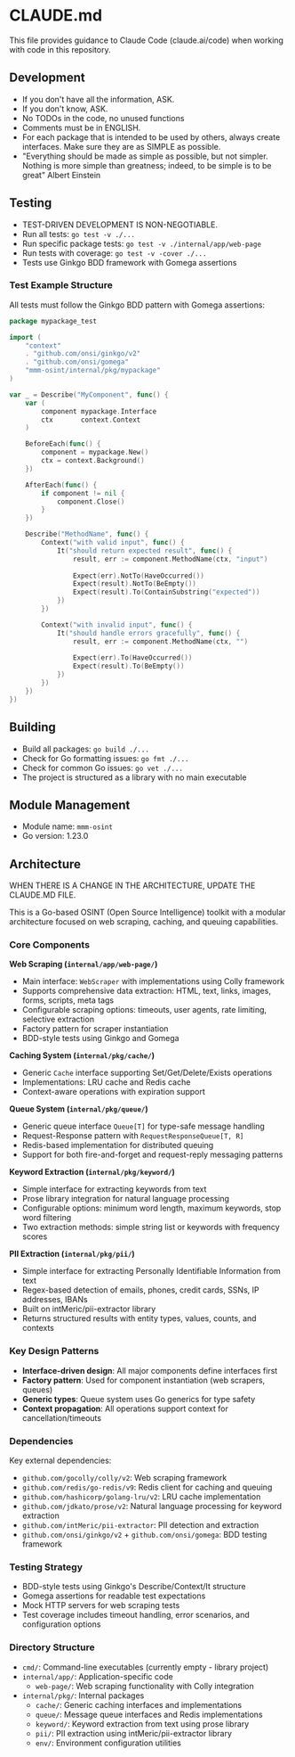 # CLAUDE.md

This file provides guidance to Claude Code (claude.ai/code) when working with code in this repository.

## Development

- If you don't have all the information, ASK.
- If you don't know, ASK.
- No TODOs in the code, no unused functions
- Comments must be in ENGLISH.
- For each package that is intended to be used by others, always create interfaces. Make sure they are as SIMPLE as possible.
- "Everything should be made as simple as possible, but not simpler. Nothing is more simple than greatness; indeed, to be simple is to be great" Albert Einstein

## Testing

- TEST-DRIVEN DEVELOPMENT IS NON-NEGOTIABLE.
- Run all tests: `go test -v ./...`
- Run specific package tests: `go test -v ./internal/app/web-page`
- Run tests with coverage: `go test -v -cover ./...`
- Tests use Ginkgo BDD framework with Gomega assertions

### Test Example Structure

All tests must follow the Ginkgo BDD pattern with Gomega assertions:

```go
package mypackage_test

import (
    "context"
    . "github.com/onsi/ginkgo/v2"
    . "github.com/onsi/gomega"
    "mmm-osint/internal/pkg/mypackage"
)

var _ = Describe("MyComponent", func() {
    var (
        component mypackage.Interface
        ctx       context.Context
    )

    BeforeEach(func() {
        component = mypackage.New()
        ctx = context.Background()
    })

    AfterEach(func() {
        if component != nil {
            component.Close()
        }
    })

    Describe("MethodName", func() {
        Context("with valid input", func() {
            It("should return expected result", func() {
                result, err := component.MethodName(ctx, "input")
                
                Expect(err).NotTo(HaveOccurred())
                Expect(result).NotTo(BeEmpty())
                Expect(result).To(ContainSubstring("expected"))
            })
        })

        Context("with invalid input", func() {
            It("should handle errors gracefully", func() {
                result, err := component.MethodName(ctx, "")
                
                Expect(err).To(HaveOccurred())
                Expect(result).To(BeEmpty())
            })
        })
    })
})
```

## Building

- Build all packages: `go build ./...`
- Check for Go formatting issues: `go fmt ./...`
- Check for common Go issues: `go vet ./...`
- The project is structured as a library with no main executable

## Module Management

- Module name: `mmm-osint`
- Go version: 1.23.0

## Architecture

WHEN THERE IS A CHANGE IN THE ARCHITECTURE, UPDATE THE CLAUDE.MD FILE.

This is a Go-based OSINT (Open Source Intelligence) toolkit with a modular architecture focused on web scraping, caching, and queuing capabilities.

### Core Components

**Web Scraping (`internal/app/web-page/`)**

- Main interface: `WebScraper` with implementations using Colly framework
- Supports comprehensive data extraction: HTML, text, links, images, forms, scripts, meta tags
- Configurable scraping options: timeouts, user agents, rate limiting, selective extraction
- Factory pattern for scraper instantiation
- BDD-style tests using Ginkgo and Gomega

**Caching System (`internal/pkg/cache/`)**

- Generic `Cache` interface supporting Set/Get/Delete/Exists operations
- Implementations: LRU cache and Redis cache
- Context-aware operations with expiration support

**Queue System (`internal/pkg/queue/`)**

- Generic queue interface `Queue[T]` for type-safe message handling
- Request-Response pattern with `RequestResponseQueue[T, R]`
- Redis-based implementation for distributed queuing
- Support for both fire-and-forget and request-reply messaging patterns

**Keyword Extraction (`internal/pkg/keyword/`)**

- Simple interface for extracting keywords from text
- Prose library integration for natural language processing
- Configurable options: minimum word length, maximum keywords, stop word filtering
- Two extraction methods: simple string list or keywords with frequency scores

**PII Extraction (`internal/pkg/pii/`)**

- Simple interface for extracting Personally Identifiable Information from text
- Regex-based detection of emails, phones, credit cards, SSNs, IP addresses, IBANs
- Built on intMeric/pii-extractor library
- Returns structured results with entity types, values, counts, and contexts

### Key Design Patterns

- **Interface-driven design**: All major components define interfaces first
- **Factory pattern**: Used for component instantiation (web scrapers, queues)
- **Generic types**: Queue system uses Go generics for type safety
- **Context propagation**: All operations support context for cancellation/timeouts

### Dependencies

Key external dependencies:

- `github.com/gocolly/colly/v2`: Web scraping framework
- `github.com/redis/go-redis/v9`: Redis client for caching and queuing
- `github.com/hashicorp/golang-lru/v2`: LRU cache implementation
- `github.com/jdkato/prose/v2`: Natural language processing for keyword extraction
- `github.com/intMeric/pii-extractor`: PII detection and extraction
- `github.com/onsi/ginkgo/v2` + `github.com/onsi/gomega`: BDD testing framework

### Testing Strategy

- BDD-style tests using Ginkgo's Describe/Context/It structure
- Gomega assertions for readable test expectations
- Mock HTTP servers for web scraping tests
- Test coverage includes timeout handling, error scenarios, and configuration options

### Directory Structure

- `cmd/`: Command-line executables (currently empty - library project)
- `internal/app/`: Application-specific code
  - `web-page/`: Web scraping functionality with Colly integration
- `internal/pkg/`: Internal packages
  - `cache/`: Generic caching interfaces and implementations
  - `queue/`: Message queue interfaces and Redis implementations
  - `keyword/`: Keyword extraction from text using prose library
  - `pii/`: PII extraction using intMeric/pii-extractor library
  - `env/`: Environment configuration utilities
